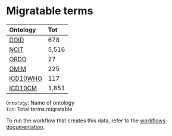 # Migratable terms
| Ontology                          | Tot   |
|:----------------------------------|:------|
| [DOID](./migrate_doid.md)         | 678   |
| [NCIT](./migrate_ncit.md)         | 5,516 |
| [ORDO](./migrate_ordo.md)         | 27    |
| [OMIM](./migrate_omim.md)         | 225   |
| [ICD10WHO](./migrate_icd10who.md) | 117   |
| [ICD10CM](./migrate_icd10cm.md)   | 1,851 |

`Ontology`: Name of ontology    
`Tot`: Total terms migratable

To run the workflow that creates this data, refer to the [workflows documentation](../developer/workflows.md).